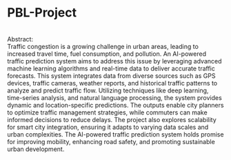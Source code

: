 # PBL-Project
 
<br>
Abstract:
<br>
Traffic congestion is a growing challenge in urban areas, leading to increased travel time, fuel consumption, and pollution. An AI-powered traffic prediction system aims to address this issue by leveraging advanced machine learning algorithms and real-time data to deliver accurate traffic forecasts. This system integrates data from diverse sources such as GPS devices, traffic cameras, weather reports, and historical traffic patterns to analyze and predict traffic flow. Utilizing techniques like deep learning, time-series analysis, and natural language processing, the system provides dynamic and location-specific predictions. The outputs enable city planners to optimize traffic management strategies, while commuters can make informed decisions to reduce delays. The project also explores scalability for smart city integration, ensuring it adapts to varying data scales and urban complexities. The AI-powered traffic prediction system holds promise for improving mobility, enhancing road safety, and promoting sustainable urban development.
